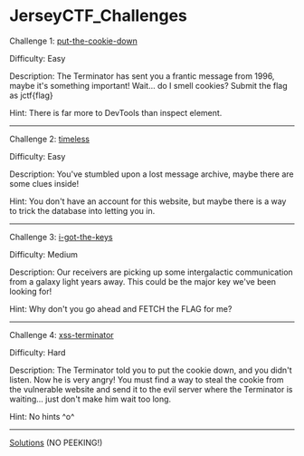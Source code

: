 # JerseyCTF_Challenges

Challenge 1: [put-the-cookie-down](./put-the-cookie-down/)

Difficulty: Easy

Description: The Terminator has sent you a frantic message from 1996, maybe it's something important! Wait... do I smell cookies? Submit the flag as jctf{flag}

Hint: There is far more to DevTools than inspect element.

--------------------------------------------------------------------------------------------------------------------------------------------------------------------

Challenge 2: [timeless](./timeless/)

Difficulty: Easy

Description: You've stumbled upon a lost message archive, maybe there are some clues inside!

Hint: You don't have an account for this website, but maybe there is a way to trick the database into letting you in.

--------------------------------------------------------------------------------------------------------------------------------------------------------------------

Challenge 3: [i-got-the-keys](./i-got-the-keys/)

Difficulty: Medium

Description: Our receivers are picking up some intergalactic communication from a galaxy light years away. This could be the major key we've been looking for!

Hint: Why don't you go ahead and FETCH the FLAG for me?

--------------------------------------------------------------------------------------------------------------------------------------------------------------------

Challenge 4: [xss-terminator](./xss-terminator/)

Difficulty: Hard

Description: The Terminator told you to put the cookie down, and you didn't listen. Now he is very angry! You must find a way to steal the cookie from the vulnerable website and send it to the evil server where the Terminator is waiting... just don't make him wait too long.

Hint: No hints ^o^

--------------------------------------------------------------------------------------------------------------------------------------------------------------------

[Solutions](./Solutions/) (NO PEEKING!)
